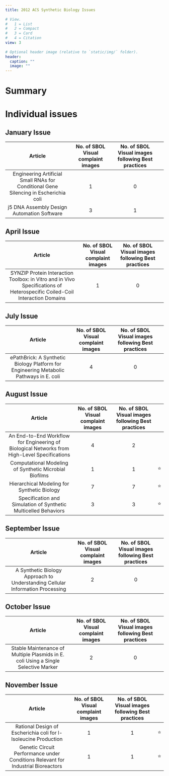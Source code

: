 ```yaml
---  
title: 2012 ACS Synthetic Biology Issues  
  
# View.  
#   1 = List  
#   2 = Compact  
#   3 = Card  
#   4 = Citation  
view: 3  
  
# Optional header image (relative to `static/img/` folder).  
header:  
  caption: ""  
  image: ""  
---
```

# Summary

# Individual issues

## January Issue

|Article|No. of SBOL Visual complaint images|No. of SBOL Visual images following Best practices||
| :---: | :---: | :---: | :---: |
|Engineering Artificial Small RNAs for Conditional Gene Silencing in Escherichia coli|1|0||
|j5 DNA Assembly Design Automation Software|3|1||

## April Issue

|Article|No. of SBOL Visual complaint images|No. of SBOL Visual images following Best practices||
| :---: | :---: | :---: | :---: |
|SYNZIP Protein Interaction Toolbox: in Vitro and in Vivo Specifications of Heterospecific Coiled-Coil Interaction Domains|1|0||

## July Issue

|Article|No. of SBOL Visual complaint images|No. of SBOL Visual images following Best practices||
| :---: | :---: | :---: | :---: |
|ePathBrick: A Synthetic Biology Platform for Engineering Metabolic Pathways in E. coli|4|0||

## August Issue

|Article|No. of SBOL Visual complaint images|No. of SBOL Visual images following Best practices||
| :---: | :---: | :---: | :---: |
|An End-to-End Workflow for Engineering of Biological Networks from High-Level Specifications|4|2||
|Computational Modeling of Synthetic Microbial Biofilms|1|1|:star:|
|Hierarchical Modeling for Synthetic Biology|7|7|:star:|
|Specification and Simulation of Synthetic Multicelled Behaviors|3|3|:star:|

## September Issue

|Article|No. of SBOL Visual complaint images|No. of SBOL Visual images following Best practices||
| :---: | :---: | :---: | :---: |
|A Synthetic Biology Approach to Understanding Cellular Information Processing|2|0||

## October Issue

|Article|No. of SBOL Visual complaint images|No. of SBOL Visual images following Best practices||
| :---: | :---: | :---: | :---: |
|Stable Maintenance of Multiple Plasmids in E. coli Using a Single Selective Marker|2|0||

## November Issue

|Article|No. of SBOL Visual complaint images|No. of SBOL Visual images following Best practices||
| :---: | :---: | :---: | :---: |
|Rational Design of Escherichia coli for l-Isoleucine Production|1|1|:star:|
|Genetic Circuit Performance under Conditions Relevant for Industrial Bioreactors|1|1|:star:|
